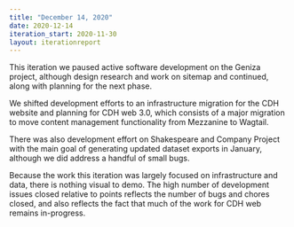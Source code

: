 ```yaml
---
title: "December 14, 2020"
date: 2020-12-14
iteration_start: 2020-11-30
layout: iterationreport
---
```


This iteration we paused active software development on the Geniza project, although design research and work on sitemap and continued, along with planning for the next phase.

We shifted development efforts to an infrastructure migration for the CDH website and planning for CDH web 3.0, which consists of a major migration to move content management functionality from Mezzanine to Wagtail. 

There was also development effort on Shakespeare and Company Project with the main goal of generating updated dataset exports in January, although we did address a handful of small bugs.

Because the work this iteration was largely focused on infrastructure and data, there is nothing visual to demo. The high number of development issues closed relative to points reflects the number of bugs and chores closed, and also reflects the fact that much of the work for CDH web remains in-progress.




